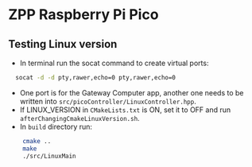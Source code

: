 # ZPP Raspberry Pi Pico
## Testing Linux version
- In terminal run the socat command to create virtual ports:
```bash
  socat -d -d pty,rawer,echo=0 pty,rawer,echo=0
``` 
- One port is for the Gateway Computer app, another one needs to be written into ` src/picoController/LinuxController.hpp `.
- If LINUX_VERSION in ` CMakeLists.txt ` is ON, set it to OFF and run `afterChangingCmakeLinuxVersion.sh`.
- In `build` directory run:
```bash
    cmake ..
    make
    ./src/LinuxMain
```